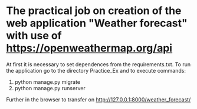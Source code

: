# The practical job on creation of the web application "Weather forecast" with use of https://openweathermap.org/api
At first it is necessary to set dependences from the requirements.txt.
To run the application go to the directory Practice_Ex and to execute commands:
1) python manage.py migrate
2) python manage.py runserver

Further in the browser to transfer on http://127.0.0.1:8000/weather_forecast/
